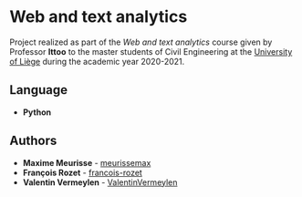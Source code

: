 # Web and text analytics

Project realized as part of the *Web and text analytics* course given by Professor **Ittoo** to the master students of Civil Engineering at the [University of Liège](https://www.uliege.be/) during the academic year 2020-2021.

## Language

* **Python**

## Authors

* **Maxime Meurisse** - [meurissemax](https://github.com/meurissemax)
* **François Rozet** - [francois-rozet](https://github.com/francois-rozet)
* **Valentin Vermeylen** - [ValentinVermeylen](https://github.com/ValentinVermeylen)
